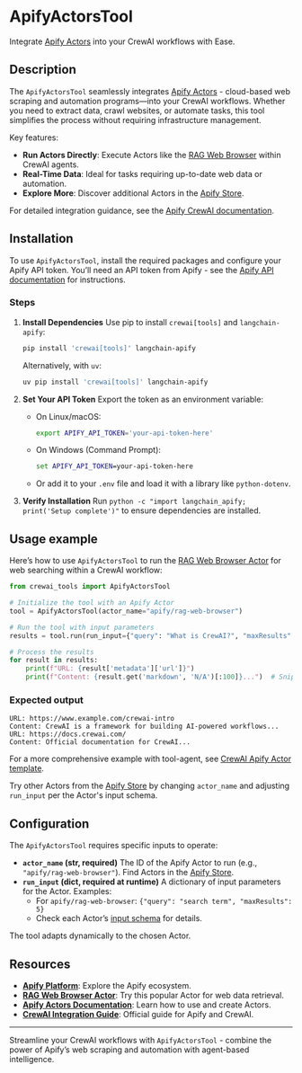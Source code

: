 # ApifyActorsTool

Integrate [Apify Actors](https://apify.com/) into your CrewAI workflows with Ease.

## Description

The `ApifyActorsTool` seamlessly integrates [Apify Actors](https://apify.com/) - cloud-based web scraping and automation programs—into your CrewAI workflows. Whether you need to extract data, crawl websites, or automate tasks, this tool simplifies the process without requiring infrastructure management.

Key features:
- **Run Actors Directly**: Execute Actors like the [RAG Web Browser](https://apify.com/apify/rag-web-browser) within CrewAI agents.
- **Real-Time Data**: Ideal for tasks requiring up-to-date web data or automation.
- **Explore More**: Discover additional Actors in the [Apify Store](https://apify.com/store).

For detailed integration guidance, see the [Apify CrewAI documentation](https://docs.apify.com/platform/integrations/crewai).

## Installation

To use `ApifyActorsTool`, install the required packages and configure your Apify API token. You’ll need an API token from Apify - see the [Apify API documentation](https://docs.apify.com/platform/integrations/api) for instructions.

### Steps

1. **Install Dependencies**
   Use pip to install `crewai[tools]` and `langchain-apify`:
   ```bash
   pip install 'crewai[tools]' langchain-apify
   ```
   Alternatively, with `uv`:
   ```bash
   uv pip install 'crewai[tools]' langchain-apify
   ```

2. **Set Your API Token**
   Export the token as an environment variable:
   - On Linux/macOS:
     ```bash
     export APIFY_API_TOKEN='your-api-token-here'
     ```
   - On Windows (Command Prompt):
     ```cmd
     set APIFY_API_TOKEN=your-api-token-here
     ```
   - Or add it to your `.env` file and load it with a library like `python-dotenv`.

3. **Verify Installation**
   Run `python -c "import langchain_apify; print('Setup complete')"` to ensure dependencies are installed.

## Usage example

Here’s how to use `ApifyActorsTool` to run the [RAG Web Browser Actor](https://apify.com/apify/rag-web-browser) for web searching within a CrewAI workflow:

```python
from crewai_tools import ApifyActorsTool

# Initialize the tool with an Apify Actor
tool = ApifyActorsTool(actor_name="apify/rag-web-browser")

# Run the tool with input parameters
results = tool.run(run_input={"query": "What is CrewAI?", "maxResults": 5})

# Process the results
for result in results:
    print(f"URL: {result['metadata']['url']}")
    print(f"Content: {result.get('markdown', 'N/A')[:100]}...")  # Snippet of markdown content
```

### Expected output

```
URL: https://www.example.com/crewai-intro
Content: CrewAI is a framework for building AI-powered workflows...
URL: https://docs.crewai.com/
Content: Official documentation for CrewAI...
```

For a more comprehensive example with tool-agent, see [CrewAI Apify Actor template](https://apify.com/templates/python-crewai).

Try other Actors from the [Apify Store](https://apify.com/store) by changing `actor_name` and adjusting `run_input` per the Actor's input schema.

## Configuration

The `ApifyActorsTool` requires specific inputs to operate:

- **`actor_name` (str, required)**
  The ID of the Apify Actor to run (e.g., `"apify/rag-web-browser"`). Find Actors in the [Apify Store](https://apify.com/store).
- **`run_input` (dict, required at runtime)**
  A dictionary of input parameters for the Actor. Examples:
  - For `apify/rag-web-browser`: `{"query": "search term", "maxResults": 5}`
  - Check each Actor’s [input schema](https://apify.com/apify/rag-web-browser/input-schema) for details.

The tool adapts dynamically to the chosen Actor.

## Resources

- **[Apify Platform](https://apify.com/)**: Explore the Apify ecosystem.
- **[RAG Web Browser Actor](https://apify.com/apify/rag-web-browser)**: Try this popular Actor for web data retrieval.
- **[Apify Actors Documentation](https://docs.apify.com/platform/actors)**: Learn how to use and create Actors.
- **[CrewAI Integration Guide](https://docs.apify.com/platform/integrations/crewai)**: Official guide for Apify and CrewAI.

---

Streamline your CrewAI workflows with `ApifyActorsTool` - combine the power of Apify’s web scraping and automation with agent-based intelligence.
